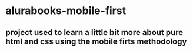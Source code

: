 # alurabooks-mobile-first
## project used to learn a little bit more about pure html and css using the mobile firts methodology
